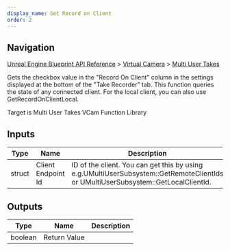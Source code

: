 ```yaml
---
display_name: Get Record on Client
order: 2
---
```

## Navigation

[Unreal Engine Blueprint API Reference](https://dev.epicgames.com/documentation/en-us/unreal-engine/BlueprintAPI) > [Virtual Camera](https://dev.epicgames.com/documentation/en-us/unreal-engine/BlueprintAPI/VirtualCamera) > [Multi User Takes](https://dev.epicgames.com/documentation/en-us/unreal-engine/BlueprintAPI/VirtualCamera/MultiUserTakes)

Gets the checkbox value in the "Record On Client" column in the settings displayed at the bottom of the "Take Recorder" tab.
This function queries the state of any connected client. For the local client, you can also use GetRecordOnClientLocal.

Target is Multi User Takes VCam Function Library

## Inputs

| Type | Name | Description |
| --- | --- | --- |
| struct | Client Endpoint Id | ID of the client. You can get this by using e.g.UMultiUserSubsystem::GetRemoteClientIds or UMultiUserSubsystem::GetLocalClientId. |

## Outputs

| Type | Name | Description |
| --- | --- | --- |
| boolean | Return Value |  |
